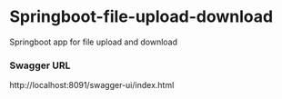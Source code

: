 # Springboot-file-upload-download
Springboot app for file upload and download

### Swagger URL
http://localhost:8091/swagger-ui/index.html